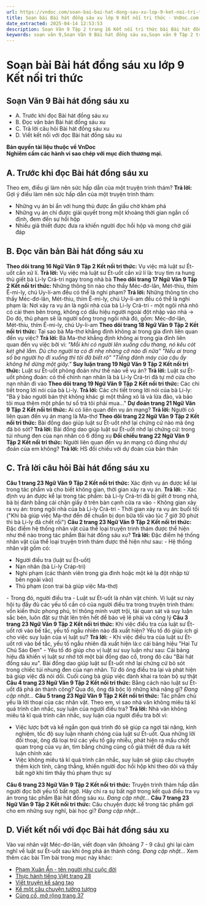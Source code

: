 ```yaml
---
url: https://vndoc.com/soan-bai-bai-hat-dong-sau-xu-lop-9-ket-noi-tri-thuc-322435
title: Soạn bài Bài hát đồng sáu xu lớp 9 Kết nối tri thức - VnDoc.com
date_extracted: 2025-04-14 12:53:53
description: Soạn Văn 9 Tập 2 trang 16 Kết nối tri thức bài Bài hát đồng sáu xu (A-ga-thơ Crít-xti) gồm phần trả lời chi tiết, đầy đủ, bám sát các câu hỏi, yêu cầu trong SGK (chỉ có trên VnDoc). Mời các bạn tham khảo.
keywords: soạn văn 9,Soạn Văn 9 Bài hát đồng sáu xu,Soạn văn 9 Tập 2 trang 16 Kết nối tri thức,Soạn bài Bài hát đồng sáu xu Chi tiết,Bài hát đồng sáu xu lớp 9 Kết nối tri thức,Bài hát đồng sáu xu trang 16,Soạn bài Bài hát đồng sáu xu lớp 9 Kết nối tri thức,Soạn văn 9 Bài hát đồng sáu xu Kết nối tri thức,văn 9,ngữ văn 9,soạn văn 9 kết nối tri thức,soạn văn 9 tập 2,giải văn 9,soạn ngữ văn 9,giải ngữ văn 9,giải sgk ngữ văn 9
---
```


# Soạn bài Bài hát đồng sáu xu lớp 9 Kết nối tri thức
## **Soạn Văn 9 Bài hát đồng sáu xu**
  * A. Trước khi đọc Bài hát đồng sáu xu
  * B. Đọc văn bản Bài hát đồng sáu xu
  * C. Trả lời câu hỏi Bài hát đồng sáu xu
  * D. Viết kết nối với đọc Bài hát đồng sáu xu

**Bản quyền tài liệu thuộc về VnDoc**  
**Nghiêm cấm các hành vi sao chép với mục đích thương mại.**
## **A. Trước khi đọc Bài hát đồng sáu xu**
Theo em, điều gì làm nên sức hấp dẫn của một truyện trinh thám?
**Trả lời:**
Gợi ý điều làm nên sức hấp dẫn của một truyện trinh thám:
  * Những vụ án bí ẩn với hung thủ được ẩn giấu chờ khám phá
  * Những vụ án chỉ được giải quyết trong một khoảng thời gian ngắn cố định, đem đến sự hồi hộp
  * Nhiều giả thiết được đưa ra khiến người đọc hồi hộp và mong chờ giải đáp

## **B. Đọc văn bản Bài hát đồng sáu xu**
**Theo dõi trang 16 Ngữ Văn 9 Tập 2 Kết nối tri thức:** Vụ việc mà luật sư Ét-uốt cần xử lí.
**Trả lời:**
Vụ việc mà luật sư Ét-uốt cần xử lí là: truy tìm ra hung thù giết bà Li-ly Crá-tri ngay trong nhà bà
**Theo dõi trang 17 Ngữ Văn 9 Tập 2 Kết nối tri thức:** Những thông tin nào cho thấy Méc-đơ-lân, Mét-thiu, thím Ê-mi-ly, chú Uy-li-am đều có thể là nghi phạm?
**Trả lời:**
Những thông tin cho thấy Méc-đơ-lân, Mét-thiu, thím Ê-mi-ly, chú Uy-li-am đều có thể là nghi phạm là:
Nơi xảy ra vụ án là ngôi nhà của bà Li-ly Crá-tri - một ngôi nhà nhỏ có cài then bên trong, không có dấu hiệu người ngoài đột nhập vào nhà
→ Do đó, thủ phạm sẽ là người sống trong ngôi nhà đó, gồm: Méc-đơ-lân, Mét-thiu, thím Ê-mi-ly, chú Uy-li-am
**Theo dõi trang 18 Ngữ Văn 9 Tập 2 Kết nối tri thức:** Tại sao bà Ma-thơ khẳng định không ai trong gia đình liên quan đến vụ việc?
**Trả lời:**
Bà Ma-thơ khẳng định không ai trong gia đình liên quan đến vụ việc bởi vì:
_"Mỗi khi có người lên xuống cầu thang, nó kêu cót két ghê lắm. Dù cho người ta có đi nhẹ nhàng cỡ nào đi nữa"_
_"Nếu ai trong số ba người họ đi xuống thì tôi đã biết rõ"_
_"Tiếng đánh máy của cậu ấy không hề dừng một giây."_
**Suy luận trang 19 Ngữ Văn 9 Tập 2 Kết nối tri thức:** Luật sư Ét-uốt phỏng đoán như thế nào về vụ án?
**Trả lời:**
Luật sư Ét-uốt phỏng đoán: có thể chính nạn nhân là bà Li-ly Crá-tri đã tự mở cửa cho nạn nhân đi vào
**Theo dõi trang 19 Ngữ Văn 9 Tập 2 Kết nối tri thức:** Các chi tiết trong lời nói của bà Li-ly.
**Trả lời:**
Các chi tiết trong lời nói của bà Li-ly: "Bà ý bảo người bán thịt không khác gì một thằng xỏ lá và lừa đảo, và bảo tôi mua thêm một phần tư số trà tôi phải mua..."
**Dự đoán trang 21 Ngữ Văn 9 Tập 2 Kết nối tri thức:** Ai có liên quan đến vụ án mạng?
**Trả lời:**
Người có liên quan đến vụ án mạng là Ma-thơ
**Theo dõi trang 22 Ngữ Văn 9 Tập 2 Kết nối tri thức:** Bài đồng dao giúp luật sư Ét-uốt nhớ lại chứng cứ nào mà ông đã bỏ sót?
**Trả lời:**
Bài đồng dao giúp luật sư Ét-uốt nhớ lại chứng cứ: trong túi nhung đen của nạn nhân có 6 đồng xu
**Đối chiếu trang 22 Ngữ Văn 9 Tập 2 Kết nối tri thức:** Người liên quan đến vụ án mạng có đúng như dự đoán của em không?
**Trả lời:**
HS đối chiếu với dự đoán của bản thân
## **C. Trả lời câu hỏi Bài hát đồng sáu xu**
**Câu 1 trang 23 Ngữ Văn 9 Tập 2 Kết nối tri thức:** Xác định vụ án được kể lại trong tác phẩm và cho biết không gian, thời gian xảy ra vụ án.
**Trả lời:**
\- Xác định vụ án được kể lại trong tác phẩm: bà Li-ly Crá-tri đã bị giết ở trong nhà, bà bị đánh bằng cái chặn giấy ở trên bàn cạnh cửa ra vào
\- Không gian xảy ra vụ án: trong ngôi nhà của bà Li-ly Crá-tri
\- Thời gian xảy ra vụ án: buổi tối \("Khi bà giúp việc Ma-thơ đến để chuẩn bị dọn bữa tối vào lúc 7 giờ 30 phút thì bà Li-ly đã chết rồi"\)
**Câu 2 trang 23 Ngữ Văn 9 Tập 2 Kết nối tri thức:** Đặc điểm hệ thống nhân vật của thể loại truyện trinh thám được thể hiện như thế nào trong tác phẩm Bài hát đồng sáu xu?
**Trả lời:**
Đặc điểm hệ thống nhân vật của thể loại truyện trinh thám được thể hiện như sau:
\- Hệ thống nhân vật gồm có:
  * Người điều tra \(luật sư Ét-uốt\)
  * Nạn nhân \(bà Li-ly Cráp-tri\)
  * Nghi phạm \(các thành viên trong gia đình hoặc một kẻ lạ đột nhập từ bên ngoài vào\)
  * Thủ phạm \(con trai bà giúp việc Ma-thơ\)

\- Trong đó, người điều tra - Luật sư Ét-uốt là nhân vật chính. Vị luật sư này hội tụ đầy đủ các yếu tố cần có của người điều tra trong truyện trinh thám: vốn kiến thức phong phú, trí thông minh vượt trội, tài quan sát và suy luận sắc bén, luôn đặt sự thật lên trên hết để bảo vệ lẽ phải và công lý
**Câu 3 trang 23 Ngữ Văn 9 Tập 2 Kết nối tri thức:** Khi việc điều tra của luật sư Ét-uốt rơi vào bế tắc, yếu tố ngẫu nhiên nào đã xuất hiện? Yếu tố đó giúp ích gì cho việc suy luận của vị luật sư?
**Trả lời:**
\- Khi việc điều tra của luật sư Ét-uốt rơi vào bế tắc, yếu tố ngẫu nhiên đã xuất hiện là:c cái bảng hiệu "Hai Tư Chú Sáo Đen"
\- Yếu tố đó giúp cho vị luật sư suy luận như sau: Cái bảng hiệu đã khiến vị luật sư nhớ tới một bài đồng dao cổ, trong đó câu "Bài hát đồng sáu xu". Bài đồng dao giúp luật sư Ét-uốt nhớ lại chứng cứ bỏ sót trong chiếc túi nhung đen của nạn nhân. Từ đó ông điều tra lại và phát hiện bà giúp việc đã nói dối. Cuối cùng bà giúp việc đành khai ra toàn bộ sự thật
**Câu 4 trang 23 Ngữ Văn 9 Tập 2 Kết nối tri thức:** Bằng cách nào luật sư Ét-uốt đã phá án thành công? Qua đó, ông đã bộc lộ những khả năng gì?
_Đang cập nhật..._
**Câu 5 trang 23 Ngữ Văn 9 Tập 2 Kết nối tri thức:** Tác phẩm chủ yếu là lời thoại của các nhân vật. Theo em, vì sao nhà văn không miêu tả kĩ quá trình cân nhắc, suy luận của người điều tra?
**Trả lời:**
Nhà văn không miêu tả kĩ quá trình cân nhắc, suy luận của người điều tra bởi vì:
  * Việc lược bớt và kể ngắn gọn quá trình đó sẽ giúp ca ngợi tài năng, kinh nghiệm, tốc độ suy luận nhanh chóng của luật sư Ét-uốt. Qua những lời đối thoại, ông đã loại trừ các yếu tố gây nhiễu, phát hiện ra mấu chốt quan trọng của vụ án, tìm bằng chứng củng cố giả thiết để đưa ra kết luận chính xác
  * Việc không miêu tả kĩ quá trình cân nhắc, suy luận sẽ giúp câu chuyện thêm kịch tính, căng thẳng, khiến người đọc hồi hộp khi theo dõi và thấy bất ngờ khi tìm thấy thủ phạm thực sự

**Câu 6 trang 23 Ngữ Văn 9 Tập 2 Kết nối tri thức:** Truyện trinh thám hấp dẫn người đọc bởi yếu tố bất ngờ. Hãy chỉ ra sự bất ngờ trong kết quả điều tra vụ án trong tác phẩm Bài hát đồng sáu xu.
_Đang cập nhật..._
**Câu 7 trang 23 Ngữ Văn 9 Tập 2 Kết nối tri thức:** Câu chuyện được kể trong tác phẩm gợi cho em những suy nghĩ, bài học gì?
_Đang cập nhật..._
## **D. Viết kết nối với đọc Bài hát đồng sáu xu**
Vào vai nhân vật Méc-đơ-lân, viết đoạn văn \(khoảng 7 - 9 câu\) ghi lại cảm nghĩ về luật sư Ét-uốt sau khi ông phá án thành công.
_Đang cập nhật..._
Xem thêm các bài Tìm bài trong mục này khác:
  * [Phạm Xuân Ẩn - tên người như cuộc đời](</soan-bai-pham-xuan-an-ten-nguoi-nhu-cuoc-doi-lop-9-ket-noi-tri-thuc-322442>)
  * [Thực hành tiếng Việt trang 28](</soan-bai-thuc-hanh-tieng-viet-trang-28-lop-9-tap-2-ket-noi-tri-thuc-322447>)
  * [Viết truyện kể sáng tạo](</soan-bai-viet-truyen-ke-sang-tao-lop-9-ket-noi-tri-thuc-322450>)
  * [Kể một câu chuyện tưởng tượng ](</soan-bai-ke-mot-cau-chuyen-tuong-tuong-lop-9-ket-noi-tri-thuc-322456>)
  * [Củng cố, mở rộng trang 37](</soan-bai-cung-co-mo-rong-trang-37-lop-9-tap-2-ket-noi-tri-thuc-322467>)

